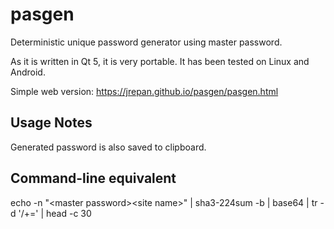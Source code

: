 pasgen
======

Deterministic unique password generator using master password.

As it is written in Qt 5, it is very portable. It has been tested on Linux and Android.

Simple web version: https://jrepan.github.io/pasgen/pasgen.html

Usage Notes
-----------
Generated password is also saved to clipboard.

Command-line equivalent
-----------------------
echo -n "&lt;master password&gt;&lt;site name&gt;" | sha3-224sum -b | base64 | tr -d '/+=' | head -c 30
